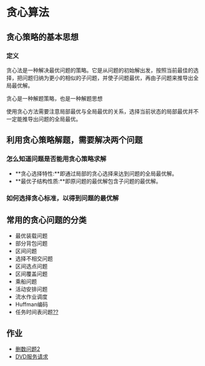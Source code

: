 # 贪心算法

## 贪心策略的基本思想

### 定义

贪心法是一种解决最优问题的策略。它是从问题的初始解出发，按照当前最佳的选择，把问题归纳为更小的相似的子问题，并使子问题最优，再由子问题来推导出全局最优解。


贪心是一种解题策略，也是一种解题思想


使用贪心方法需要注意局部最优与全局最优的关系，选择当前状态的局部最优并不一定能推导出问题的全局最优。

## 利用贪心策略解题，需要解决两个问题 


### 怎么知道问题是否能用贪心策略求解

 - **贪心选择特性:**即通过局部的贪心选择来达到问题的全局最优解。
 - **最优子结构性质:**即原问题的最优解包含子问题的最优解。

### 如何选择贪心标准，以得到问题的最优解


## 常用的贪心问题的分类

 - 最优装载问题
 - 部分背包问题
 - 区间问题
  - 选择不相交问题
  - 区间选点问题
  - 区间覆盖问题
 - 乘船问题
 - 活动安排问题
 - 流水作业调度
 - Huffman编码
 - 任务时间表问题[??](https://wenku.baidu.com/view/b2a10a08763231126edb116a.html)

## 作业

 - [删数问题2](https://www.luogu.org/problemnew/show/1323)
 - [DVD服务请求](https://www.luogu.org/problemnew/show/1733)
